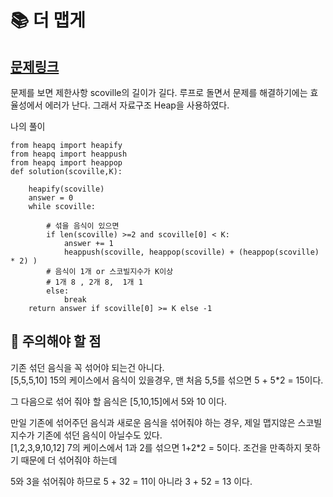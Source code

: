 
# 📚 더 맵게

## [문제링크](https://school.programmers.co.kr/learn/courses/30/lessons/42626)

문제를 보면 제한사항 scoville의 길이가 길다. 루프로 돌면서 문제를 해결하기에는 효율성에서 에러가 난다. 그래서 자료구조 Heap을 사용하였다.

나의 풀이
```
from heapq import heapify
from heapq import heappush
from heapq import heappop
def solution(scoville,K):
    
    heapify(scoville)
    answer = 0 
    while scoville:
        
        # 섞을 음식이 있으면
        if len(scoville) >=2 and scoville[0] < K:
            answer += 1
            heappush(scoville, heappop(scoville) + (heappop(scoville) * 2) )
        # 음식이 1개 or 스코빌지수가 K이상
        # 1개 8 , 2개 8,  1개 1 
        else:
            break
    return answer if scoville[0] >= K else -1
```

## 📌 주의해야 할 점  

기존 섞던 음식을 꼭 섞어야 되는건 아니다.  
\[5,5,5,10] 15의 케이스에서 음식이 있을경우, 맨 처음 5,5를 섞으면 5 + 5*2 = 15이다.

그 다음으로 섞어 줘야 할 음식은 \[5,10,15]에서 5와 10 이다.

만일 기존에 섞어주던 음식과 새로운 음식을 섞어줘야 하는 경우, 제일 맵지않은 스코빌 지수가 기존에 섞던 음식이 아닐수도 있다.  
\[1,2,3,9,10,12] 7의 케이스에서 1과 2를 섞으면 1+2*2 = 5이다. 조건을 만족하지 못하기 때문에 더 섞어줘야 하는데

5와 3을 섞어줘야 하므로 5 + 32 = 11이 아니라 3 + 52 = 13 이다.
